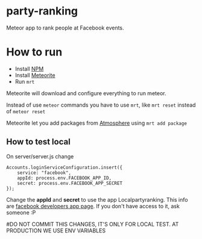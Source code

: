party-ranking
=============

Meteor app to rank people at Facebook events.

# How to run

* Install [NPM](https://npmjs.org/)
* Install [Meteorite](https://github.com/oortcloud/meteorite)
* Run `mrt`

Meteorite will download and configure everything to run meteor.

Instead of use `meteor` commands you have to use `mrt`, like `mrt reset` instead of `meteor reset`

Meteorite let you add packages from [Atmosphere](https://atmosphere.meteor.com/) using `mrt add package`

## How to test local

On server/server.js change

```
Accounts.loginServiceConfiguration.insert({
    service: "facebook",
    appId: process.env.FACEBOOK_APP_ID,
    secret: process.env.FACEBOOK_APP_SECRET
});
```

Change the **appId** and **secret** to use the app Localpartyranking. This info are [facebook developers app page](https://developers.facebook.com/apps). If you don't have access to it, ask someone :P

#DO NOT COMMIT THIS CHANGES, IT'S ONLY FOR LOCAL TEST. AT PRODUCTION WE USE ENV VARIABLES
